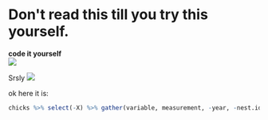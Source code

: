 
# Don't read this till you try this yourself.

__code it yourself__  
![](https://dl.dropboxusercontent.com/u/2223411/gifs/talk_prep.gif)


Srsly
![](https://dl.dropboxusercontent.com/u/2223411/gifs/shocked.jpg)


ok here it is:


```r
chicks %>% select(-X) %>% gather(variable, measurement, -year, -nest.identity, -chick.identity) 
```